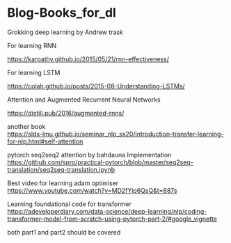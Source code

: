 # Blog-Books_for_dl 

Grokking deep learning by Andrew trask

For learning RNN

https://karpathy.github.io/2015/05/21/rnn-effectiveness/

For learning LSTM

https://colah.github.io/posts/2015-08-Understanding-LSTMs/

Attention and Augmented Recurrent Neural Networks


https://distill.pub/2016/augmented-rnns/


another book <br/>
https://slds-lmu.github.io/seminar_nlp_ss20/introduction-transfer-learning-for-nlp.html#self-attention

pytorch seq2seq2 attention by bahdauna Implementation <br/>
https://github.com/spro/practical-pytorch/blob/master/seq2seq-translation/seq2seq-translation.ipynb

Best video for learning adam optimiser <br/>
https://www.youtube.com/watch?v=MD2fYip6QsQ&t=887s


Learning foundational code for transformer
https://adeveloperdiary.com/data-science/deep-learning/nlp/coding-transformer-model-from-scratch-using-pytorch-part-2/#google_vignette

both part1 and part2 should be covered


